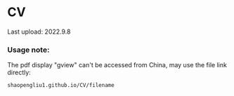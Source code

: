 # CV
Last upload: 2022.9.8

### Usage note:
The pdf display "gview" can't be accessed from China, may use the file link directly:

```
shaopengliu1.github.io/CV/filename
```
